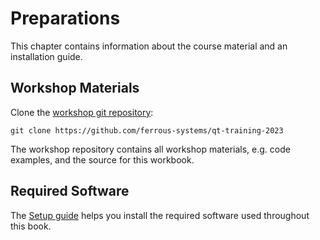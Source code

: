 # Preparations

This chapter contains information about the course material and an installation guide.

## Workshop Materials

Clone the [workshop git repository][repo]:

```
git clone https://github.com/ferrous-systems/qt-training-2023
```

[repo]: https://github.com/ferrous-systems/qt-training-2023

The workshop repository contains all workshop materials, e.g. code examples,
and the source for this workbook.

## Required Software

The [Setup guide](./setup.md) helps you install the required software used throughout this book.
